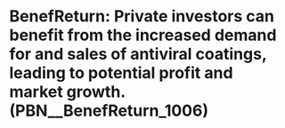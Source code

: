 # BenefReturn: __Private investors can benefit from the increased demand for and sales of antiviral coatings, leading to potential profit and market growth.__ (PBN__BenefReturn_1006)

